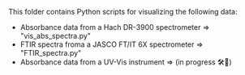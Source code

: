 This folder contains Python scripts for visualizing the following data:
* Absorbance data from a Hach DR-3900 spectrometer => "vis_abs_spectra.py"
* FTIR spectra froma a JASCO FT/IT 6X spectrometer => "FTIR_spectra.py"
* Absorbance data from a UV-Vis instrument => (in progress 🛠️🚧)
